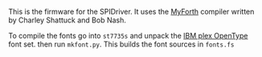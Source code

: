 This is the firmware for the SPIDriver.
It uses the [MyForth](http://www.kiblerelectronics.com/myf/myf.shtml) compiler written by
Charley Shattuck and Bob Nash.

To compile the fonts go into ``st7735s``
and unpack the [IBM plex OpenType](https://github.com/IBM/plex/releases) font set.
then run ``mkfont.py``. This builds the font sources in ``fonts.fs``
